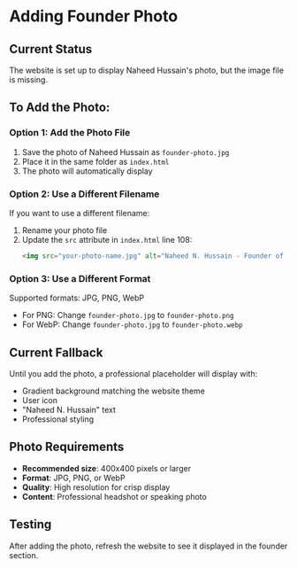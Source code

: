 # Adding Founder Photo

## Current Status
The website is set up to display Naheed Hussain's photo, but the image file is missing.

## To Add the Photo:

### Option 1: Add the Photo File
1. Save the photo of Naheed Hussain as `founder-photo.jpg`
2. Place it in the same folder as `index.html`
3. The photo will automatically display

### Option 2: Use a Different Filename
If you want to use a different filename:
1. Rename your photo file
2. Update the `src` attribute in `index.html` line 108:
   ```html
   <img src="your-photo-name.jpg" alt="Naheed N. Hussain - Founder of ShikshaSathi" class="founder-photo">
   ```

### Option 3: Use a Different Format
Supported formats: JPG, PNG, WebP
- For PNG: Change `founder-photo.jpg` to `founder-photo.png`
- For WebP: Change `founder-photo.jpg` to `founder-photo.webp`

## Current Fallback
Until you add the photo, a professional placeholder will display with:
- Gradient background matching the website theme
- User icon
- "Naheed N. Hussain" text
- Professional styling

## Photo Requirements
- **Recommended size**: 400x400 pixels or larger
- **Format**: JPG, PNG, or WebP
- **Quality**: High resolution for crisp display
- **Content**: Professional headshot or speaking photo

## Testing
After adding the photo, refresh the website to see it displayed in the founder section. 